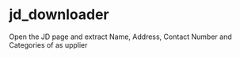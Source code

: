 # jd_downloader

Open the JD page and extract Name, Address, Contact Number and Categories of as upplier

